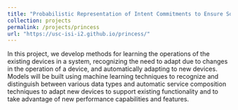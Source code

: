 ```yaml
---
title: "Probabilistic Representation of Intent Commitments to Ensure Software Survival (PRINCESS)"
collection: projects
permalink: /projects/princess
url: "https://usc-isi-i2.github.io/princess/"
---
```

In this project, we develop methods for learning the operations of the existing devices in a system, recognizing the need to adapt due to changes in the operation of a device, and automatically adapting to new devices. Models will be built using machine learning techniques to recognize and distinguish between various data types and automatic service composition techniques to adapt new devices to support existing functionality and to take advantage of new performance capabilities and features.